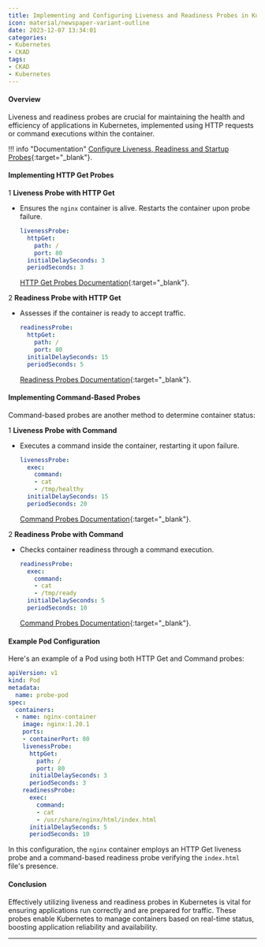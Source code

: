 ```yaml
---
title: Implementing and Configuring Liveness and Readiness Probes in Kubernetes
icon: material/newspaper-variant-outline
date: 2023-12-07 13:34:01
categories:
- Kubernetes
- CKAD
tags:
- CKAD
- Kubernetes
---
```


#### Overview

Liveness and readiness probes are crucial for maintaining the health and efficiency of applications in Kubernetes, implemented using HTTP requests or command executions within the container.

!!! info "Documentation"
    [Configure Liveness, Readiness and Startup Probes](https://kubernetes.io/docs/tasks/configure-pod-container/configure-liveness-readiness-startup-probes/){:target="_blank"}.

#### Implementing HTTP Get Probes

1 **Liveness Probe with HTTP Get**

- Ensures the `nginx` container is alive. Restarts the container upon probe failure.

    ```yaml
    livenessProbe:
      httpGet:
        path: /
        port: 80
      initialDelaySeconds: 3
      periodSeconds: 3
    ```

    [HTTP Get Probes Documentation](https://kubernetes.io/docs/tasks/configure-pod-container/configure-liveness-readiness-startup-probes/#http-probes){:target="_blank"}.

2 **Readiness Probe with HTTP Get**

- Assesses if the container is ready to accept traffic.

    ```yaml
    readinessProbe:
      httpGet:
        path: /
        port: 80
      initialDelaySeconds: 15
      periodSeconds: 5
    ```

    [Readiness Probes Documentation](https://kubernetes.io/docs/tasks/configure-pod-container/configure-liveness-readiness-startup-probes/#http-probes){:target="_blank"}.

#### Implementing Command-Based Probes

Command-based probes are another method to determine container status:

1 **Liveness Probe with Command**

- Executes a command inside the container, restarting it upon failure.

    ```yaml
    livenessProbe:
      exec:
        command:
        - cat
        - /tmp/healthy
      initialDelaySeconds: 15
      periodSeconds: 20
    ```

    [Command Probes Documentation](https://kubernetes.io/docs/tasks/configure-pod-container/configure-liveness-readiness-startup-probes/#define-a-command-liveness-probe){:target="_blank"}.

2 **Readiness Probe with Command**

- Checks container readiness through a command execution.

    ```yaml
    readinessProbe:
      exec:
        command:
        - cat
        - /tmp/ready
      initialDelaySeconds: 5
      periodSeconds: 10
    ```

    [Command Probes Documentation](https://kubernetes.io/docs/tasks/configure-pod-container/configure-liveness-readiness-startup-probes/#define-a-command-liveness-probe){:target="_blank"}.

#### Example Pod Configuration

Here's an example of a Pod using both HTTP Get and Command probes:

```yaml
apiVersion: v1
kind: Pod
metadata:
  name: probe-pod
spec:
  containers:
  - name: nginx-container
    image: nginx:1.20.1
    ports:
    - containerPort: 80
    livenessProbe:
      httpGet:
        path: /
        port: 80
      initialDelaySeconds: 3
      periodSeconds: 3
    readinessProbe:
      exec:
        command:
        - cat
        - /usr/share/nginx/html/index.html
      initialDelaySeconds: 5
      periodSeconds: 10
```

In this configuration, the `nginx` container employs an HTTP Get liveness probe and a command-based readiness probe verifying the `index.html` file's presence.

#### Conclusion

Effectively utilizing liveness and readiness probes in Kubernetes is vital for ensuring applications run correctly and are prepared for traffic. These probes enable Kubernetes to manage containers based on real-time status, boosting application reliability and availability.

---
